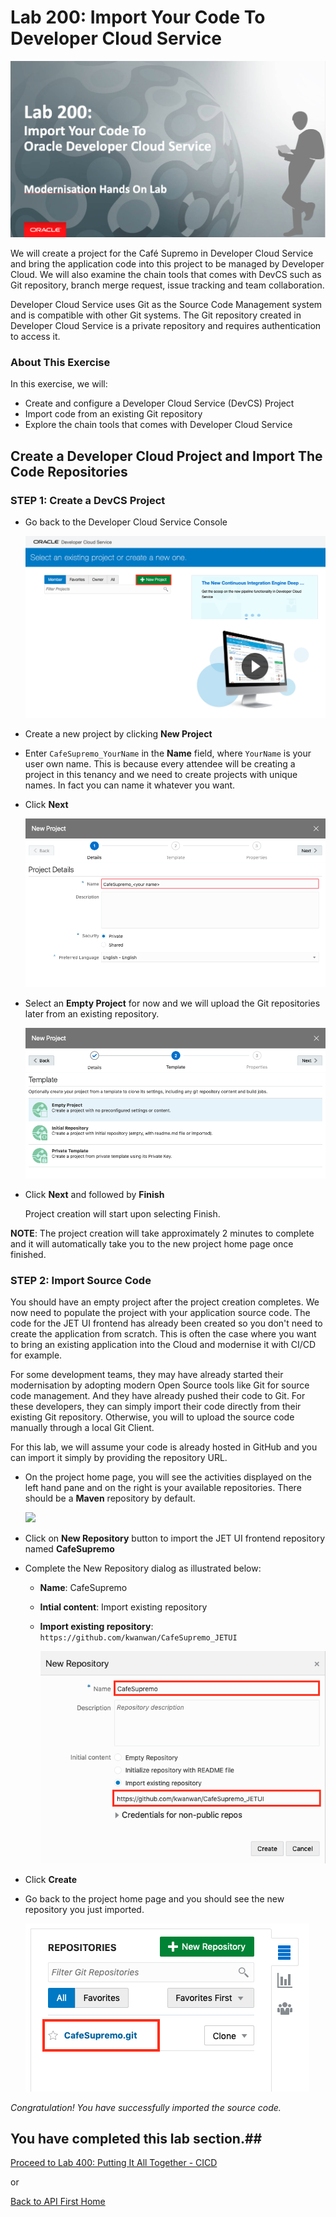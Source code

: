 
# Lab 200: Import Your Code To Developer Cloud Service


![](images/header06.png)

We will create a project for the Café Supremo in Developer Cloud Service and bring the application code into this project to be managed by Developer Cloud. We will also examine the chain tools that comes with DevCS such as Git repository, branch merge request, issue tracking and team collaboration.

Developer Cloud Service uses Git as the Source Code Management system and is compatible with other Git systems. The Git repository created in Developer Cloud Service is a private repository and requires authentication to access it.


### About This Exercise

In this exercise, we will:

- Create and configure a Developer Cloud Service (DevCS) Project
- Import code from an existing Git repository
- Explore the chain tools that comes with Developer Cloud Service


## Create a Developer Cloud Project and Import The Code Repositories


### **STEP 1**: Create a DevCS Project

- Go back to the Developer Cloud Service Console

  ![](images/137.png)

- Create a new project by clicking **New Project**

- Enter `CafeSupremo_YourName` in the **Name** field, where `YourName` is your user own name. This is because every attendee will be creating a project in this tenancy and we need to create projects with unique names. In fact you can name it whatever you want.

- Click **Next**

  ![](images/25.png)

- Select an **Empty Project** for now and we will upload the Git repositories later from an existing repository.

  ![](images/26.png)

- Click **Next** and followed by **Finish**

  Project creation will start upon selecting Finish.

**NOTE**: The project creation will take approximately 2 minutes to complete and it will automatically take you to the new project home page once finished.



### **STEP 2**: Import Source Code

You should have an empty project after the project creation completes. We now need to populate the project with your application source code. The code for the JET UI frontend has already been created so you don't need to create the application from scratch. This is often the case where you want to bring an existing application into the Cloud and modernise it with CI/CD for example.

For some development teams, they may have already started their modernisation by adopting modern Open Source tools like Git for source code management. And they have already pushed their code to Git. For these developers, they can simply import their code directly from their existing Git repository. Otherwise, you will to upload the source code manually through a local Git Client.

For this lab, we will assume your code is already hosted in GitHub and you can import it simply by providing the repository URL.


- On the project home page, you will see the activities displayed on the left hand pane and on the right is your available repositories. There should be a **Maven** repository by default.

  ![](images/130.png)

- Click on **New Repository** button to import the JET UI frontend repository named **CafeSupremo**

- Complete the New Repository dialog as illustrated below:
  - **Name**: CafeSupremo
  - **Intial content**: Import existing repository
  - **Import existing repository**: `https://github.com/kwanwan/CafeSupremo_JETUI`

    ![](images/131.png)

- Click **Create**

- Go back to the project home page and you should see the new repository you just imported.

  ![](images/133.png)

*Congratulation! You have successfully imported the source code.*




## You have completed this lab section.##

  [Proceed to Lab 400: Putting It All Together - CICD](400-CICDlab.md)

  or

  [Back to API First Home](README.md)
